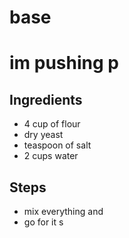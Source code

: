 # base
# im pushing p

## Ingredients
- 4 cup of flour
- dry yeast
- teaspoon of salt
- 2 cups water

## Steps
- mix everything and
- go for it
s